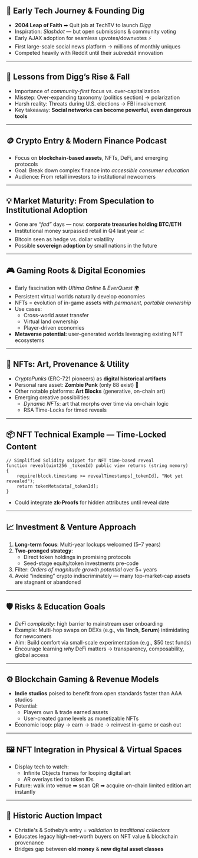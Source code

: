 ## 🚀 Early Tech Journey & Founding Dig  
- **2004 Leap of Faith** ➡ Quit job at TechTV to launch *Digg*  
- Inspiration: *Slashdot* — but open submissions & community voting  
- Early AJAX adoption for seamless upvotes/downvotes ⚡  
- First large-scale social news platform → millions of monthly uniques  
- Competed heavily with Reddit until their *subreddit* innovation  

---

## 🎯 Lessons from Digg’s Rise & Fall  
- Importance of *community-first* focus vs. over-capitalization  
- Misstep: Over-expanding taxonomy (politics section) → polarization  
- Harsh reality: Threats during U.S. elections → FBI involvement  
- Key takeaway: **Social networks can become powerful, even dangerous tools**  

---

## 🪙 Crypto Entry & Modern Finance Podcast  
- Focus on **blockchain-based assets**, NFTs, DeFi, and emerging protocols  
- Goal: Break down complex finance into *accessible consumer education*  
- Audience: From retail investors to institutional newcomers  

---

## 💡 Market Maturity: From Speculation to Institutional Adoption  
- Gone are *“fad”* days — now: **corporate treasuries holding BTC/ETH**  
- Institutional money surpassed retail in Q4 last year 📈  
- Bitcoin seen as hedge vs. dollar volatility  
- Possible **sovereign adoption** by small nations in the future  

---

## 🎮 Gaming Roots & Digital Economies  
- Early fascination with *Ultima Online* & *EverQuest* 🌍  
- Persistent virtual worlds naturally develop economies  
- NFTs = evolution of in-game assets with *permanent, portable ownership*  
- Use cases:  
  - Cross-world asset transfer  
  - Virtual land ownership  
  - Player-driven economies  
- **Metaverse potential:** user-generated worlds leveraging existing NFT ecosystems  

---

## 🎨 NFTs: Art, Provenance & Utility  
- *CryptoPunks* (ERC-721 pioneers) as **digital historical artifacts**  
- Personal rare asset: **Zombie Punk** (only 88 exist) 🧟  
- Other notable platforms: **Art Blocks** (generative, on-chain art)  
- Emerging creative possibilities:  
  - *Dynamic NFTs*: art that morphs over time via on-chain logic  
  - RSA Time-Locks for timed reveals  

---

## 📦 NFT Technical Example — Time-Locked Content
```solidity
// Simplified Solidity snippet for NFT time-based reveal
function reveal(uint256 _tokenId) public view returns (string memory) {
    require(block.timestamp >= revealTimestamps[_tokenId], "Not yet revealed");
    return tokenMetadata[_tokenId];
}
```
- Could integrate **zk-Proofs** for hidden attributes until reveal date  

---

## 📈 Investment & Venture Approach  
1. **Long-term focus**: Multi-year lockups welcomed (5–7 years)  
2. **Two-pronged strategy**:  
   - Direct token holdings in promising protocols  
   - Seed-stage equity/token investments pre-code  
3. Filter: *Orders of magnitude growth potential* over 5+ years  
4. Avoid “indexing” crypto indiscriminately — many top-market-cap assets are stagnant or abandoned  

---

## 🛡 Risks & Education Goals  
- *DeFi complexity*: high barrier to mainstream user onboarding  
- Example: Multi-hop swaps on DEXs (e.g., via **1inch**, **Serum**) intimidating for newcomers  
- Aim: Build comfort via small-scale experimentation (e.g., $50 test funds)  
- Encourage learning *why* DeFi matters → transparency, composability, global access  

---

## ⚙ Blockchain Gaming & Revenue Models  
- **Indie studios** poised to benefit from open standards faster than AAA studios  
- Potential:  
  - Players own & trade earned assets  
  - User-created game levels as monetizable NFTs  
- Economic loop: play → earn → trade → reinvest in-game or cash out  

---

## 🖼 NFT Integration in Physical & Virtual Spaces  
- Display tech to watch:  
  - Infinite Objects frames for looping digital art  
  - AR overlays tied to token IDs  
- Future: walk into venue ➡ scan QR ➡ acquire on-chain limited edition art instantly  

---

## 📜 Historic Auction Impact  
- Christie's & Sotheby’s entry = *validation to traditional collectors*  
- Educates legacy high-net-worth buyers on NFT value & blockchain provenance  
- Bridges gap between **old money** & **new digital asset classes**  